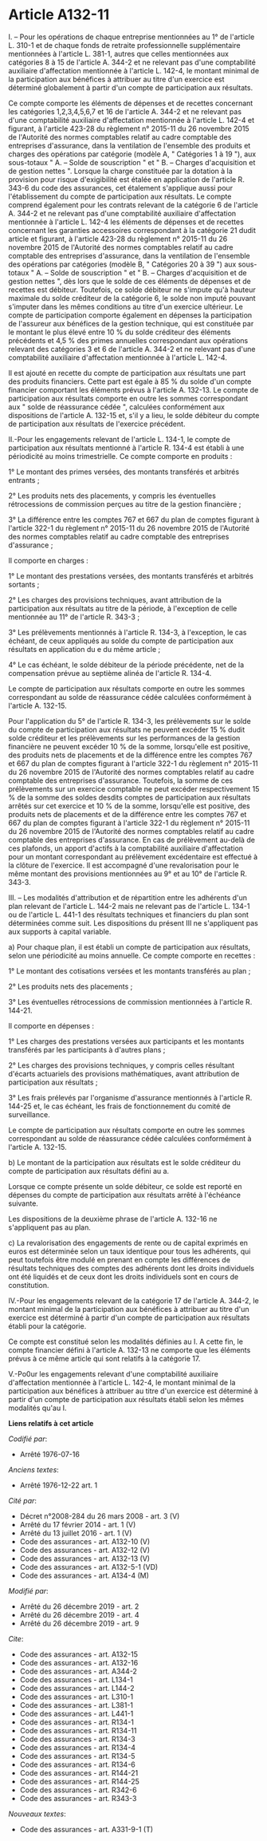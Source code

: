 # Article A132-11

I. – Pour les opérations de chaque entreprise mentionnées au 1° de l'article L. 310-1 et de chaque fonds de retraite
professionnelle supplémentaire mentionnées à l'article L. 381-1, autres que celles mentionnées aux catégories 8 à 15 de
l'article A. 344-2 et ne relevant pas d'une comptabilité auxiliaire d'affectation mentionnée à l'article L. 142-4, le montant
minimal de la participation aux bénéfices à attribuer au titre d'un exercice est déterminé globalement à partir d'un compte
de participation aux résultats.

Ce compte comporte les éléments de dépenses et de recettes concernant les catégories 1,2,3,4,5,6,7 et 16 de l'article A.
344-2 et ne relevant pas d'une comptabilité auxiliaire d'affectation mentionnée à l'article L. 142-4 et figurant, à l'article
423-28 du règlement n° 2015-11 du 26 novembre 2015 de l'Autorité des normes comptables relatif au cadre comptable des
entreprises d'assurance, dans la ventilation de l'ensemble des produits et charges des opérations par catégorie (modèle A, "
Catégories 1 à 19 "), aux sous-totaux " A. – Solde de souscription " et " B. – Charges d'acquisition et de gestion nettes ".
Lorsque la charge constituée par la dotation à la provision pour risque d'exigibilité est étalée en application de l'article
R. 343-6 du code des assurances, cet étalement s'applique aussi pour l'établissement du compte de participation aux
résultats. Le compte comprend également pour les contrats relevant de la catégorie 6 de l'article A. 344-2 et ne relevant pas
d'une comptabilité auxiliaire d'affectation mentionnée à l'article L. 142-4 les éléments de dépenses et de recettes
concernant les garanties accessoires correspondant à la catégorie 21 dudit article et figurant, à l'article 423-28 du
règlement n° 2015-11 du 26 novembre 2015 de l'Autorité des normes comptables relatif au cadre comptable des entreprises
d'assurance, dans la ventilation de l'ensemble des opérations par catégories (modèle B, " Catégories 20 à 39 ") aux sous-
totaux " A. – Solde de souscription " et " B. – Charges d'acquisition et de gestion nettes ", dès lors que le solde de ces
éléments de dépenses et de recettes est débiteur. Toutefois, ce solde débiteur ne s'impute qu'à hauteur maximale du solde
créditeur de la catégorie 6, le solde non imputé pouvant s'imputer dans les mêmes conditions au titre d'un exercice
ultérieur. Le compte de participation comporte également en dépenses la participation de l'assureur aux bénéfices de la
gestion technique, qui est constituée par le montant le plus élevé entre 10 % du solde créditeur des éléments précédents et
4,5 % des primes annuelles correspondant aux opérations relevant des catégories 3 et 6 de l'article A. 344-2 et ne relevant
pas d'une comptabilité auxiliaire d'affectation mentionnée à l'article L. 142-4.

Il est ajouté en recette du compte de participation aux résultats une part des produits financiers. Cette part est égale à 85
% du solde d'un compte financier comportant les éléments prévus à l'article A. 132-13. Le compte de participation aux
résultats comporte en outre les sommes correspondant aux " solde de réassurance cédée ", calculées conformément aux
dispositions de l'article A. 132-15 et, s'il y a lieu, le solde débiteur du compte de participation aux résultats de
l'exercice précédent.

II.-Pour les engagements relevant de l'article L. 134-1, le compte de participation aux résultats mentionné à l'article R.
134-4 est établi à une périodicité au moins trimestrielle. Ce compte comporte en produits :

1° Le montant des primes versées, des montants transférés et arbitrés entrants ;

2° Les produits nets des placements, y compris les éventuelles rétrocessions de commission perçues au titre de la gestion
financière ;

3° La différence entre les comptes 767 et 667 du plan de comptes figurant à l'article 322-1 du règlement n° 2015-11 du 26
novembre 2015 de l'Autorité des normes comptables relatif au cadre comptable des entreprises d'assurance ;

Il comporte en charges :

1° Le montant des prestations versées, des montants transférés et arbitrés sortants ;

2° Les charges des provisions techniques, avant attribution de la participation aux résultats au titre de la période, à
l'exception de celle mentionnée au 11° de l'article R. 343-3 ;

3° Les prélèvements mentionnés à l'article R. 134-3, à l'exception, le cas échéant, de ceux appliqués au solde du compte de
participation aux résultats en application du e du même article ;

4° Le cas échéant, le solde débiteur de la période précédente, net de la compensation prévue au septième alinéa de l'article
R. 134-4.

Le compte de participation aux résultats comporte en outre les sommes correspondant au solde de réassurance cédée calculées
conformément à l'article A. 132-15.

Pour l'application du 5° de l'article R. 134-3, les prélèvements sur le solde du compte de participation aux résultats ne
peuvent excéder 15 % dudit solde créditeur et les prélèvements sur les performances de la gestion financière ne peuvent
excéder 10 % de la somme, lorsqu'elle est positive, des produits nets de placements et de la différence entre les comptes 767
et 667 du plan de comptes figurant à l'article 322-1 du règlement n° 2015-11 du 26 novembre 2015 de l'Autorité des normes
comptables relatif au cadre comptable des entreprises d'assurance. Toutefois, la somme de ces prélèvements sur un exercice
comptable ne peut excéder respectivement 15 % de la somme des soldes desdits comptes de participation aux résultats arrêtés
sur cet exercice et 10 % de la somme, lorsqu'elle est positive, des produits nets de placements et de la différence entre les
comptes 767 et 667 du plan de comptes figurant à l'article 322-1 du règlement n° 2015-11 du 26 novembre 2015 de l'Autorité
des normes comptables relatif au cadre comptable des entreprises d'assurance. En cas de prélèvement au-delà de ces plafonds,
un apport d'actifs à la comptabilité auxiliaire d'affectation pour un montant correspondant au prélèvement excédentaire est
effectué à la clôture de l'exercice. Il est accompagné d'une revalorisation pour le même montant des provisions mentionnées
au 9° et au 10° de l'article R. 343-3.

III. – Les modalités d'attribution et de répartition entre les adhérents d'un plan relevant de l'article L. 144-2 mais ne
relevant pas de l'article L. 134-1 ou de l'article L. 441-1 des résultats techniques et financiers du plan sont déterminées
comme suit. Les dispositions du présent III ne s'appliquent pas aux supports à capital variable.

a) Pour chaque plan, il est établi un compte de participation aux résultats, selon une périodicité au moins annuelle. Ce
compte comporte en recettes :

1° Le montant des cotisations versées et les montants transférés au plan ;

2° Les produits nets des placements ;

3° Les éventuelles rétrocessions de commission mentionnées à l'article R. 144-21.

Il comporte en dépenses :

1° Les charges des prestations versées aux participants et les montants transférés par les participants à d'autres plans ;

2° Les charges des provisions techniques, y compris celles résultant d'écarts actuariels des provisions mathématiques, avant
attribution de participation aux résultats ;

3° Les frais prélevés par l'organisme d'assurance mentionnés à l'article R. 144-25 et, le cas échéant, les frais de
fonctionnement du comité de surveillance.

Le compte de participation aux résultats comporte en outre les sommes correspondant au solde de réassurance cédée calculées
conformément à l'article A. 132-15.

b) Le montant de la participation aux résultats est le solde créditeur du compte de participation aux résultats défini au a.

Lorsque ce compte présente un solde débiteur, ce solde est reporté en dépenses du compte de participation aux résultats
arrêté à l'échéance suivante.

Les dispositions de la deuxième phrase de l'article A. 132-16 ne s'appliquent pas au plan.

c) La revalorisation des engagements de rente ou de capital exprimés en euros est déterminée selon un taux identique pour
tous les adhérents, qui peut toutefois être modulé en prenant en compte les différences de résultats techniques des comptes
des adhérents dont les droits individuels ont été liquidés et de ceux dont les droits individuels sont en cours de
constitution.

IV.-Pour les engagements relevant de la catégorie 17 de l'article A. 344-2, le montant minimal de la participation aux
bénéfices à attribuer au titre d'un exercice est déterminé à partir d'un compte de participation aux résultats établi pour la
catégorie.

Ce compte est constitué selon les modalités définies au I. A cette fin, le compte financier défini à l'article A. 132-13 ne
comporte que les éléments prévus à ce même article qui sont relatifs à la catégorie 17.

V.-Po0ur les engagements relevant d'une comptabilité auxiliaire d'affectation mentionnée à l'article L. 142-4, le montant
minimal de la participation aux bénéfices à attribuer au titre d'un exercice est déterminé à partir d'un compte de
participation aux résultats établi selon les mêmes modalités qu'au I.

**Liens relatifs à cet article**

_Codifié par_:

  - Arrêté 1976-07-16

_Anciens textes_:

  - Arrêté 1976-12-22 art. 1

_Cité par_:

  - Décret n°2008-284 du 26 mars 2008 - art. 3 (V)
  - Arrêté du 17 février 2014 - art. 1 (V)
  - Arrêté du 13 juillet 2016 - art. 1 (V)
  - Code des assurances - art. A132-10 (V)
  - Code des assurances - art. A132-12 (V)
  - Code des assurances - art. A132-13 (V)
  - Code des assurances - art. A132-5-1 (VD)
  - Code des assurances - art. A134-4 (M)

_Modifié par_:

  - Arrêté du 26 décembre 2019 - art. 2
  - Arrêté du 26 décembre 2019 - art. 4
  - Arrêté du 26 décembre 2019 - art. 9

_Cite_:

  - Code des assurances - art. A132-15
  - Code des assurances - art. A132-16
  - Code des assurances - art. A344-2
  - Code des assurances - art. L134-1
  - Code des assurances - art. L144-2
  - Code des assurances - art. L310-1
  - Code des assurances - art. L381-1
  - Code des assurances - art. L441-1
  - Code des assurances - art. R134-1
  - Code des assurances - art. R134-11
  - Code des assurances - art. R134-3
  - Code des assurances - art. R134-4
  - Code des assurances - art. R134-5
  - Code des assurances - art. R134-6
  - Code des assurances - art. R144-21
  - Code des assurances - art. R144-25
  - Code des assurances - art. R342-6
  - Code des assurances - art. R343-3

_Nouveaux textes_:

  - Code des assurances - art. A331-9-1 (T)
